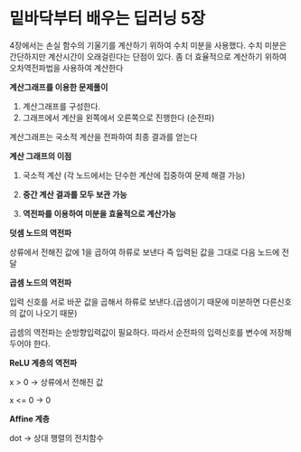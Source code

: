 # 밑바닥부터 배우는 딥러닝 5장



4장에서는 손실 함수의 기울기를 계산하기 위하여 수치 미분을 사용했다. 수치 미분은 간단하지만 계산시간이 오래걸린다는 단점이 있다. 좀 더 효율적으로 계산하기 위하여 오차역전파법을 사용하여 계산한다

**계산그래프를 이용한 문제풀이**

1. 계산그래프를 구성한다.
2. 그래프에서 계산을 왼쪽에서 오른쪽으로 진행한다 (순전파)

계산그래프는 국소적 계산을 전파하여 최종 결과를 얻는다



**계산 그래프의 이점**

1. 국소적 계산 (각 노드에서는 단수한 계산에 집중하여 문제 해결 가능)

2. **중간 계산 결과를 모두 보관 가능**
3. **역전파를 이용하여 미분을 효율적으로 계산가능**



**덧셈 노드의 역전파**

상류에서 전해진 값에 1을 곱하여 하류로 보낸다 즉 입력된 값을 그대로 다음 노드에 전달



**곱셈 노드의 역전파**

입력 신호를 서로 바꾼 값을 곱해서 하류로 보낸다.(곱샘이기 때문에 미분하면 다른신호의 값이 나오기 때문)

곱셈의 역전파는 순방향입력값이 필요하다.  따라서 순전파의 입력신호를 변수에 저장해두어야 한다.



**ReLU 계층의 역전파**

x > 0  -> 상류에서 전해진 값

x <= 0 -> 0



**Affine 계층**

dot -> 상대 행렬의 전치함수